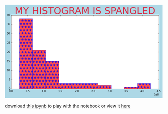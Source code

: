 ![this could be your life](https://github.com/laurieskelly/lrs-bin/blob/master/ipynb/spanglegram.png)

download [this ipynb](https://github.com/laurieskelly/lrs-bin/blob/master/ipynb/Hacking_your_pyplots.ipynb) to play with the notebook or view it [here](http://nbviewer.ipython.org/github/laurieskelly/lrs-bin/blob/master/ipynb/Hacking_your_pyplots.ipynb)
